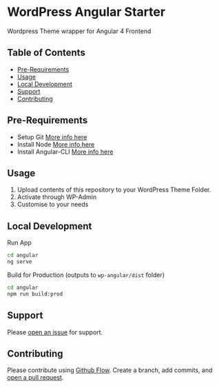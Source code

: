 # WordPress Angular Starter

Wordpress Theme wrapper for Angular 4 Frontend

## Table of Contents

- [Pre-Requirements](#pre-requirements)
- [Usage](#usage)
- [Local Development](#local-development)
- [Support](#support)
- [Contributing](#contributing)

## Pre-Requirements
- Setup Git [More info here](https://git-scm.com/)
- Install Node [More info here](https://docs.npmjs.com/getting-started/installing-node)
- Install Angular-CLI [More info here](https://www.npmjs.com/package/@angular/cli/tutorial)

## Usage
1. Upload contents of this repository to your WordPress Theme Folder. 
2. Activate through WP-Admin
3. Customise to your needs


## Local Development
Run App

```sh
cd angular
ng serve
```

Build for Production (outputs to `wp-angular/dist` folder)

```sh
cd angular
npm run build:prod
```

## Support

Please [open an issue](https://github.com/readymate/wp-angular/issues/new) for support.

## Contributing

Please contribute using [Github Flow](https://guides.github.com/introduction/flow/). Create a branch, add commits, and [open a pull request](https://github.com/readymate/wp-angular/compare/).

